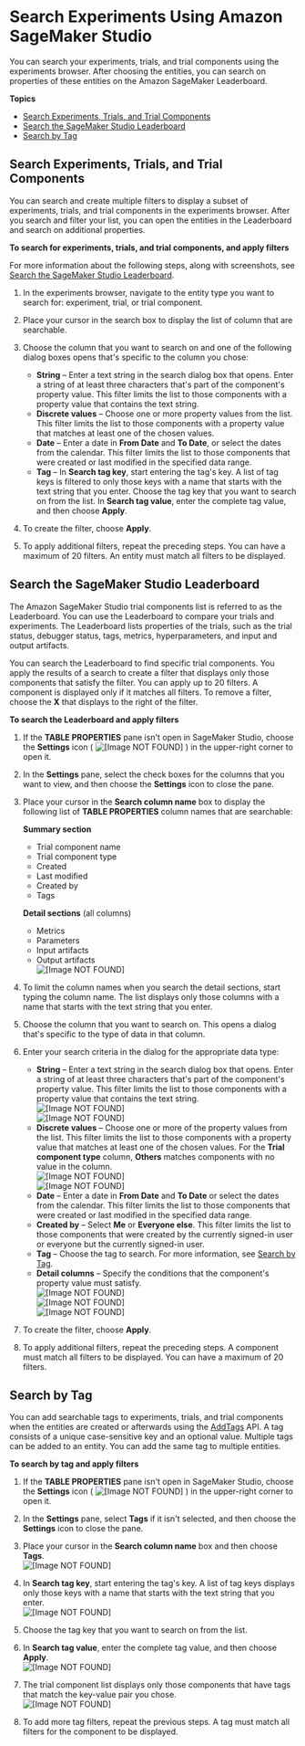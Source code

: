 # Search Experiments Using Amazon SageMaker Studio<a name="experiments-search-studio"></a>

You can search your experiments, trials, and trial components using the experiments browser\. After choosing the entities, you can search on properties of these entities on the Amazon SageMaker Leaderboard\.

**Topics**
+ [Search Experiments, Trials, and Trial Components](#experiments-search-studio-experiments)
+ [Search the SageMaker Studio Leaderboard](#experiments-search-studio-leaderboard)
+ [Search by Tag](#experiments-search-studio-tags)

## Search Experiments, Trials, and Trial Components<a name="experiments-search-studio-experiments"></a>

You can search and create multiple filters to display a subset of experiments, trials, and trial components in the experiments browser\. After you search and filter your list, you can open the entities in the Leaderboard and search on additional properties\.

**To search for experiments, trials, and trial components, and apply filters**

For more information about the following steps, along with screenshots, see [Search the SageMaker Studio Leaderboard](#experiments-search-studio-leaderboard)\.

1. In the experiments browser, navigate to the entity type you want to search for: experiment, trial, or trial component\.

1. Place your cursor in the search box to display the list of column that are searchable\.

1. Choose the column that you want to search on and one of the following dialog boxes opens that's specific to the column you chose:
   + **String** – Enter a text string in the search dialog box that opens\. Enter a string of at least three characters that's part of the component's property value\. This filter limits the list to those components with a property value that contains the text string\.
   + **Discrete values** – Choose one or more property values from the list\. This filter limits the list to those components with a property value that matches at least one of the chosen values\.
   + **Date** – Enter a date in **From Date** and **To Date**, or select the dates from the calendar\. This filter limits the list to those components that were created or last modified in the specified data range\.
   + **Tag** – In **Search tag key**, start entering the tag's key\. A list of tag keys is filtered to only those keys with a name that starts with the text string that you enter\. Choose the tag key that you want to search on from the list\. In **Search tag value**, enter the complete tag value, and then choose **Apply**\.

1. To create the filter, choose **Apply**\.

1. To apply additional filters, repeat the preceding steps\. You can have a maximum of 20 filters\. An entity must match all filters to be displayed\.

## Search the SageMaker Studio Leaderboard<a name="experiments-search-studio-leaderboard"></a>

The Amazon SageMaker Studio trial components list is referred to as the Leaderboard\. You can use the Leaderboard to compare your trials and experiments\. The Leaderboard lists properties of the trials, such as the trial status, debugger status, tags, metrics, hyperparameters, and input and output artifacts\.

You can search the Leaderboard to find specific trial components\. You apply the results of a search to create a filter that displays only those components that satisfy the filter\. You can apply up to 20 filters\. A component is displayed only if it matches all filters\. To remove a filter, choose the **X** that displays to the right of the filter\.

**To search the Leaderboard and apply filters**

1. If the **TABLE PROPERTIES** pane isn't open in SageMaker Studio, choose the **Settings** icon \( ![\[Image NOT FOUND\]](http://docs.aws.amazon.com/sagemaker/latest/dg/images/icons/Settings_squid.png) \) in the upper\-right corner to open it\.

1. In the **Settings** pane, select the check boxes for the columns that you want to view, and then choose the **Settings** icon to close the pane\.

1. Place your cursor in the **Search column name** box to display the following list of **TABLE PROPERTIES** column names that are searchable:

   **Summary section**
   + Trial component name
   + Trial component type
   + Created
   + Last modified
   + Created by
   + Tags

   **Detail sections** \(all columns\)
   + Metrics
   + Parameters
   + Input artifacts
   + Output artifacts  
![\[Image NOT FOUND\]](http://docs.aws.amazon.com/sagemaker/latest/dg/images/studio/studio-search-column-list.png)

1. To limit the column names when you search the detail sections, start typing the column name\. The list displays only those columns with a name that starts with the text string that you enter\.

1. Choose the column that you want to search on\. This opens a dialog that's specific to the type of data in that column\.

1. Enter your search criteria in the dialog for the appropriate data type:
   + **String** – Enter a text string in the search dialog box that opens\. Enter a string of at least three characters that's part of the component's property value\. This filter limits the list to those components with a property value that contains the text string\.  
![\[Image NOT FOUND\]](http://docs.aws.amazon.com/sagemaker/latest/dg/images/studio/studio-search-string.png)  
![\[Image NOT FOUND\]](http://docs.aws.amazon.com/sagemaker/latest/dg/images/studio/studio-search-string2.png)
   + **Discrete values** – Choose one or more of the property values from the list\. This filter limits the list to those components with a property value that matches at least one of the chosen values\. For the **Trial component type** column, **Others** matches components with no value in the column\.  
![\[Image NOT FOUND\]](http://docs.aws.amazon.com/sagemaker/latest/dg/images/studio/studio-search-values.png)  
![\[Image NOT FOUND\]](http://docs.aws.amazon.com/sagemaker/latest/dg/images/studio/studio-search-values2.png)
   + **Date** – Enter a date in **From Date** and **To Date** or select the dates from the calendar\. This filter limits the list to those components that were created or last modified in the specified data range\.
   + **Created by** – Select **Me** or **Everyone else**\. This filter limits the list to those components that were created by the currently signed\-in user or everyone but the currently signed\-in user\.
   + **Tag** – Choose the tag to search\. For more information, see [Search by Tag](#experiments-search-studio-tags)\.
   + **Detail columns** – Specify the conditions that the component's property value must satisfy\.  
![\[Image NOT FOUND\]](http://docs.aws.amazon.com/sagemaker/latest/dg/images/studio/studio-search-conditions.png)  
![\[Image NOT FOUND\]](http://docs.aws.amazon.com/sagemaker/latest/dg/images/studio/studio-search-conditions2.png)  
![\[Image NOT FOUND\]](http://docs.aws.amazon.com/sagemaker/latest/dg/images/studio/studio-search-conditions3.png)

1. To create the filter, choose **Apply**\.

1. To apply additional filters, repeat the preceding steps\. A component must match all filters to be displayed\. You can have a maximum of 20 filters\.

## Search by Tag<a name="experiments-search-studio-tags"></a>

You can add searchable tags to experiments, trials, and trial components when the entities are created or afterwards using the [AddTags](https://docs.aws.amazon.com/sagemaker/latest/APIReference/API_AddTags.html) API\. A tag consists of a unique case\-sensitive key and an optional value\. Multiple tags can be added to an entity\. You can add the same tag to multiple entities\.

**To search by tag and apply filters**

1. If the **TABLE PROPERTIES** pane isn't open in SageMaker Studio, choose the **Settings** icon \( ![\[Image NOT FOUND\]](http://docs.aws.amazon.com/sagemaker/latest/dg/images/icons/Settings_squid.png) \) in the upper\-right corner to open it\.

1. In the **Settings** pane, select **Tags** if it isn't selected, and then choose the **Settings** icon to close the pane\.

1. Place your cursor in the **Search column name** box and then choose **Tags**\.  
![\[Image NOT FOUND\]](http://docs.aws.amazon.com/sagemaker/latest/dg/images/studio/studio-search-tags-1.png)

1. In **Search tag key**, start entering the tag's key\. A list of tag keys displays only those keys with a name that starts with the text string that you enter\.  
![\[Image NOT FOUND\]](http://docs.aws.amazon.com/sagemaker/latest/dg/images/studio/studio-search-tags-2.png)

1. Choose the tag key that you want to search on from the list\.

1. In **Search tag value**, enter the complete tag value, and then choose **Apply**\.  
![\[Image NOT FOUND\]](http://docs.aws.amazon.com/sagemaker/latest/dg/images/studio/studio-search-tags-3.png)

1. The trial component list displays only those components that have tags that match the key\-value pair you chose\.  
![\[Image NOT FOUND\]](http://docs.aws.amazon.com/sagemaker/latest/dg/images/studio/studio-search-tags-4.png)

1. To add more tag filters, repeat the previous steps\. A tag must match all filters for the component to be displayed\.